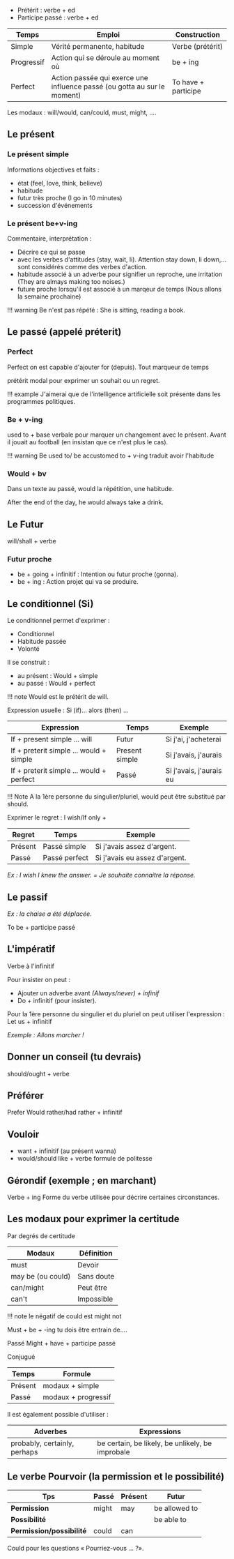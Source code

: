 * Prétérit : verbe + ed
* Participe passé : verbe + ed

Temps| Emploi | Construction
---|---|---
Simple | Vérité permanente, habitude | Verbe (prétérit)
Progressif | Action qui se déroule au moment où | be + ing
Perfect | Action passée qui exerce une influence passé (ou gotta au sur le moment) | To have + participe

Les modaux : will/would, can/could, must, might, ....

## Le présent

### Le présent simple

Informations objectives et faits :

* état (feel, love, think, believe)
* habitude 
* futur très proche (I go in 10 minutes)
* succession d'événements

### Le présent be+v-ing

Commentaire, interprétation :

* Décrire ce qui se passe
* avec les verbes d'attitudes (stay, wait, li). Attention stay down, li down,... sont considérés comme des verbes d'action.
* habitude associé à un adverbe pour signifier un reproche, une irritation (They are almays making too noises.)
* future proche lorsqu'il est associé à un marqeur de temps (Nous allons la semaine prochaine)

!!! warning
    Be n'est pas répété : She is sitting, reading a book.

## Le passé (appelé préterit)

### Perfect

Perfect on est capable d'ajouter for (depuis). Tout marqueur de temps 

prétérit modal pour exprimer un souhait ou un regret.

!!! example
    J'aimerai que de l'intelligence artificielle soit présente dans les programmes politiques. 

### Be + v-ing

used to + base verbale pour marquer un changement avec le présent. Avant il jouait au football (en insistan que ce n'est plus le cas).

!!! warning
    Be used to/ be accustomed to + v-ing traduit avoir l'habitude

### Would + bv

Dans un texte au passé, would la répétition, une habitude.

After the end of the day, he would always take a drink.  

## Le Futur

will/shall + verbe

### Futur proche

* be + going + infinitif : Intention ou futur proche (gonna).
* be + ing : Action projet qui va se produire.

## Le conditionnel (Si)

Le conditionnel permet d'exprimer :
* Conditionnel
* Habitude passée
* Volonté

Il se construit :

* au présent : Would + simple
* au passé : Would + perfect  

!!! note
	Would est le prétérit de will.

Expression usuelle : Si (if)... alors (then) ...

Expression | Temps | Exemple
---|---|---
If + present simple \... will | Futur | Si j'ai, j'acheterai
If + preterit simple \... would + simple | Present simple  |Si j'avais, j'aurais
If + preterit simple \... would + perfect | Passé | Si j'avais, j'aurais eu

!!! Note
  A la 1ère personne du singulier/pluriel, would peut être substitué par should.

Exprimer le regret : I wish/If only +

Regret | Temps | Exemple
---|---|---
Présent | Passé simple | Si j'avais assez d'argent.
Passé | Passé perfect | Si j'avais eu assez d'argent.

_Ex : I wish I knew the answer. = Je souhaite connaitre la réponse._

## Le passif

_Ex : la chaise a été déplacée._

To be + participe passé

## L'impératif

Verbe à l'infinitif

Pour insister on peut :

* Ajouter un adverbe avant _(Always/never) + infinif_
* Do + infinitif (pour insister).

Pour la 1ère personne du singulier et du pluriel on peut utiliser
l'expression : Let us + infinitif

_Exemple : Allons marcher !_

## Donner un conseil (tu devrais)

should/ought + verbe

## Préférer

Prefer Would rather/had rather + infinitif

## Vouloir

* want + infinitif (au présent wanna)
* would/should like + verbe formule de politesse

## Gérondif (exemple ; en marchant)

Verbe + ing Forme du verbe utilisée pour décrire certaines circonstances.

## Les modaux pour exprimer la certitude

Par degrés de certitude

Modaux |Définition
---|---
must| Devoir
may be (ou could) | Sans doute
can/might| Peut être
can\'t| Impossible

!!! note
    le négatif de could est might not

Must + be + -ing tu dois être entrain de....

Passé Might + have + participe passé

Conjugué

Temps | Formule
---|---
Présent | modaux + simple
Passé| modaux + progressif

Il est également possible d'utiliser :

Adverbes| Expressions
---|---
probably, certainly, perhaps | be certain, be likely, be unlikely, be improbale

## Le verbe Pourvoir (la permission et le possibilité)

Tps | Passé | Présent | Futur
---|---|---|---
__Permission__ | might | may | be allowed to
__Possibilité__ | | | be able to
__Permission/possibilité__ | could | can |

Could pour les questions « Pourriez-vous ... ?».